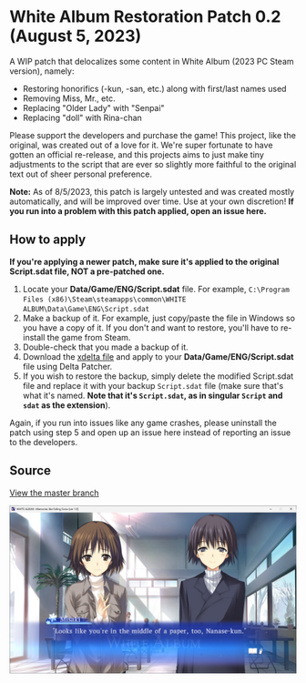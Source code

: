 # White Album Restoration Patch 0.2 (August 5, 2023)
A WIP patch that delocalizes some content in White Album (2023 PC Steam version), namely:

- Restoring honorifics (-kun, -san, etc.) along with first/last names used
- Removing Miss, Mr., etc.
- Replacing "Older Lady" with "Senpai"
- Replacing "doll" with Rina-chan

Please support the developers and purchase the game! This project, like the original, was created out of a love for it. We're super fortunate to have gotten an official re-release, and this projects aims to just make tiny adjustments to the script that are ever so slightly more faithful to the original text out of sheer personal preference.

**Note:** As of 8/5/2023, this patch is largely untested and was created mostly automatically, and will be improved over time. Use at your own discretion! **If you run into a problem with this patch applied, open an issue here.**

## How to apply
**If you're applying a newer patch, make sure it's applied to the original Script.sdat file, NOT a pre-patched one.**
1) Locate your **Data/Game/ENG/Script.sdat** file. For example, `C:\Program Files (x86)\Steam\steamapps\common\WHITE ALBUM\Data\Game\ENG\Script.sdat`
2) Make a backup of it. For example, just copy/paste the file in Windows so you have a copy of it. If you don't and want to restore, you'll have to re-install the game from Steam.
3) Double-check that you made a backup of it.
4) Download the [xdelta file](https://github.com/JuicyStandoffishMan/WhiteAlbumRestorationPatch/raw/patch/wa_honorifics-v0.2.xdelta) and apply to your **Data/Game/ENG/Script.sdat** file using Delta Patcher.
5) If you wish to restore the backup, simply delete the modified Script.sdat file and replace it with your backup `Script.sdat` file (make sure that's what it's named. **Note that it's `Script.sdat`, as in singular `Script` and `sdat` as the extension**).

Again, if you run into issues like any game crashes, please uninstall the patch using step 5 and open up an issue here instead of reporting an issue to the developers.

## Source
[View the master branch](https://github.com/JuicyStandoffishMan/WhiteAlbumRestorationPatch/tree/master)

![wa](wa.png)
